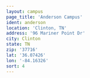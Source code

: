 ```yaml
---
layout: campus
page_title: 'Anderson Campus'
ident: anderson
location: 'Clinton, TN'
address: '96 Mariner Point Dr'
city: Clinton
state: TN
zip: '37716'
lat: '36.07426'
lon: '-84.16326'
sort: 4
---
```

